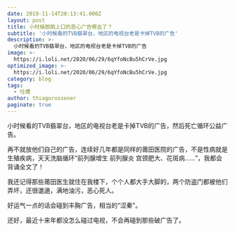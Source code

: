 ```yaml
---
date: 2019-11-14T20:13:41.000Z
layout: post
title: 小时候朗朗上口的恶心广告哪去了？
subtitle: '小时候看的TVB翡翠台，地区的电视台老是卡掉TVB的广告'
description: >-
  小时候看的TVB翡翠台，地区的电视台老是卡掉TVB的广告
image: >-
  https://i.loli.net/2020/06/29/6qYfoNcBu5hCrVe.jpg
optimized_image: >-
  https://i.loli.net/2020/06/29/6qYfoNcBu5hCrVe.jpg
category: blog
tags:
  - 吐槽
author: thiagorossener
paginate: true
---
```

小时候看的TVB翡翠台，地区的电视台老是卡掉TVB的广告，然后死亡循环公益广告。

再不就放他们自己的广告，连续好几年都是同样的莆田医院的广告，不是性病就是生殖疾病，天天洗脑循环“前列腺增生 前列腺炎 宫颈肥大、花斑病......”，我都会背诵全文了！

我还记得那些莆田医生就住在我楼下，个个人都大手大脚的，两个防盗门都被他们弄坏，还很邋遢，满地油污，恶心死人。

好运气一点的话会碰到丰胸广告，相当的“涩秦"。

还好，最近十来年都没怎么碰过电视，不会再碰到那些破广告了。